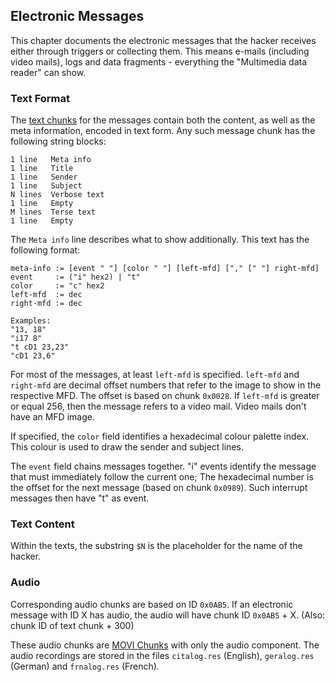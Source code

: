 ## Electronic Messages

This chapter documents the electronic messages that the hacker receives either through triggers or collecting them.
This means e-mails (including video mails), logs and data fragments - everything the "Multimedia data reader" can show.

### Text Format

The [text chunks](../media/Texts.md#Electronic_Messages) for the messages contain both the content, as well as the
meta information, encoded in text form. Any such message chunk has the following string blocks:

    1 line   Meta info
    1 line   Title
    1 line   Sender
    1 line   Subject
    N lines  Verbose text
    1 line   Empty
    M lines  Terse text
    1 line   Empty

The ```Meta info``` line describes what to show additionally. This text has the following format:

    meta-info := [event " "] [color " "] [left-mfd] ["," [" "] right-mfd]
    event     := ("i" hex2) | "t"
    color     := "c" hex2
    left-mfd  := dec
    right-mfd := dec

    Examples:
    "13, 18"
    "i17 8"
    "t cD1 23,23"
    "cD1 23,6"


For most of the messages, at least ```left-mfd``` is specified. ```left-mfd``` and ```right-mfd``` are decimal offset
numbers that refer to the image to show in the respective MFD. The offset is based on chunk ```0x0028```.
If ```left-mfd``` is greater or equal 256, then the message refers to a video mail. Video mails don't have an MFD image.

If specified, the ```color``` field identifies a hexadecimal colour palette index. This colour is used to draw the sender and subject lines.

The ```event``` field chains messages together. "i" events identify the message that must immediately follow the current one;
The hexadecimal number is the offset for the next message (based on chunk ```0x0989```). Such interrupt messages then have "t" as event.

### Text Content

Within the texts, the substring ```$N``` is the placeholder for the name of the hacker.

### Audio

Corresponding audio chunks are based on ID ```0x0AB5```. If an electronic message with ID X has audio, the audio will have chunk ID ```0x0AB5``` + X. (Also: chunk ID of text chunk + 300)

These audio chunks are [MOVI Chunks](../media/moviChunks.md) with only the audio component. The audio recordings are stored in the files
```citalog.res``` (English), ```geralog.res``` (German) and ```frnalog.res``` (French).
